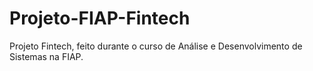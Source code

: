 # Projeto-FIAP-Fintech
Projeto Fintech, feito durante o curso de Análise e Desenvolvimento de Sistemas na FIAP.
